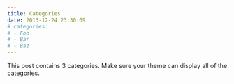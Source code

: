 ```yaml
---
title: Categories
date: 2013-12-24 23:30:09
# categories:
# - Foo
# - Bar
# - Baz
---
```


This post contains 3 categories. Make sure your theme can display all of the categories.
